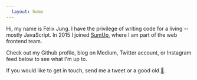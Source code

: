 ```yaml
---
  layout: home
---
```


Hi, my name is Felix Jung. I have the privilege of writing code for a living --
 mostly JavaScript. In 2015 I joined [SumUp](https://sumup.com), where I am part
 of the web frontend team.

 Check out my Github profile, blog on Medium, Twitter account, or Instagram feed
 below to see what I'm up to.
 
 If you would like to get in touch, send me a tweet or a good old
 [📨](mailto:jung.felix@gmail.com).
